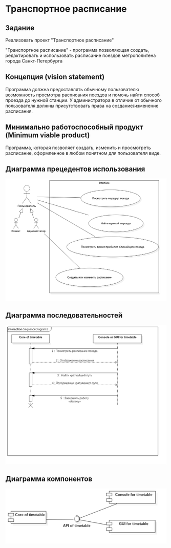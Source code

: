 # Транспортное расписание

## Задание

Реализовать проект "Транспортное расписание" 

"Транспортное расписание" - программа позволяющая создать, редактировать и использовать расписание поездов метрополитена города Санкт-Петербурга

## Концепция (vision statement)

Программа должна предоставлять обычному пользователю возможность просмотра расписания поездов и помочь найти способ проезда до нужной станции. У администратора в отличие от обычного пользователя должны присутствовать права на создание/изменение расписания. 

## Минимально работоспособный продукт (Minimum viable product)

Программа, которая позволяет создать, изменить и просмотреть расписание, оформленное в любом понятном для пользователя виде.

## Диаграмма прецедентов использования
![UseCaseDiagram is not displayed](report/Diagrams/UseCaseDiagram.png)

## Диаграмма последовательностей

![Chart sequences is not displayed](report/Diagrams/Chart_sequences.png)

## Диаграмма компонентов

![Chart components is not displayed](report/Diagrams/Chart_components.png)